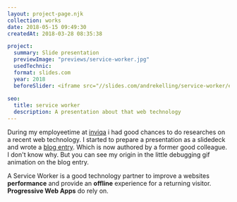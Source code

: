 ```yaml
---
layout: project-page.njk
collection: works
date: 2018-05-15 09:49:30
createdAt: 2018-03-28 08:35:38

project:
  summary: Slide presentation
  previewImage: "previews/service-worker.jpg"
  usedTechnic: 
  format: slides.com
  year: 2018
  beforeSlider: <iframe src="//slides.com/andrekelling/service-worker/embed" width="576" height="420" scrolling="no" frameborder="0" webkitallowfullscreen mozallowfullscreen allowfullscreen></iframe>
  
seo:
  title: service worker
  description: A presentation about that web technology
---
```

During my employeetime at <a href="https://inviqa.de/" rel="nofollow noreferrer noopener" target="_blank" title="my former employer">inviqa</a> i had good chances to do researches on a recent web technology. I started to prepare a presentation as a slidedeck and wrote a <a href="https://inviqa.com/blog/service-workers-guide-building-offline-web-experiences" rel="nofollow noreferrer noopener" target="_blank" title="blog entry on inviqa site">blog entry</a>. Which is now authored by a former good colleague. I don't know why. But you can see my origin in the little debugging gif animation on the blog entry.

A Service Worker is a good technology partner to improve a websites <strong>performance</strong> and provide an <strong>offline</strong> experience for a returning visitor.<br />
<strong>Progressive Web Apps</strong> do rely on.
